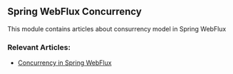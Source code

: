 ## Spring WebFlux Concurrency

This module contains articles about consurrency model in Spring WebFlux

### Relevant Articles: 

- [Concurrency in Spring WebFlux]()

